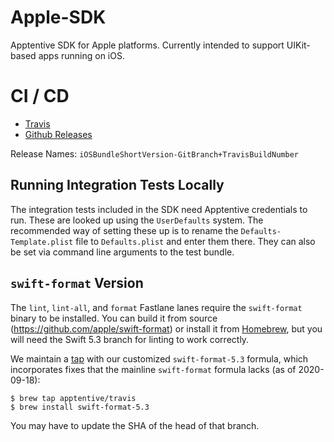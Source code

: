 # Apple-SDK

Apptentive SDK for Apple platforms. Currently intended to support UIKit-based apps running on iOS.

# CI / CD

* [Travis](https://travis-ci.com/github/apptentive/apple-sdk)
* [Github Releases](https://github.com/apptentive/apple-sdk/releases)

Release Names: `iOSBundleShortVersion-GitBranch+TravisBuildNumber`

## Running Integration Tests Locally

The integration tests included in the SDK need Apptentive credentials to run. These are looked up using the `UserDefaults` system. The recommended way of setting these up is to rename the `Defaults-Template.plist` file to `Defaults.plist` and enter them there. They can also be set via command line arguments to the test bundle. 

## `swift-format` Version

The `lint`, `lint-all`, and `format` Fastlane lanes require the `swift-format` binary to be installed. You can build it from source (https://github.com/apple/swift-format) or install it from [Homebrew](https://brew.sh), but you will need the Swift 5.3 branch for linting to work correctly. 

We maintain a [tap](https://github.com/apptentive/homebrew-travis) with our customized `swift-format-5.3` formula, which incorporates fixes that the mainline `swift-format` formula lacks (as of 2020-09-18): 

```
$ brew tap apptentive/travis
$ brew install swift-format-5.3
```

You may have to update the SHA of the head of that branch. 
